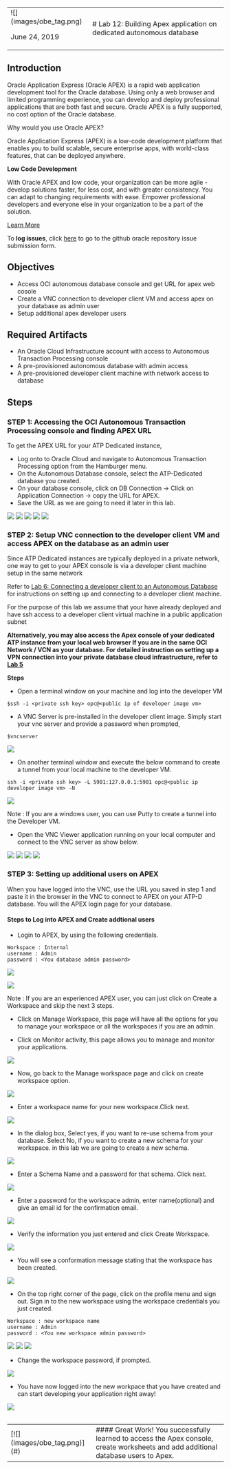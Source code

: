 <table class="tbl-heading"><tr><td class="td-logo">![](images/obe_tag.png)

June 24, 2019
</td>
<td class="td-banner">
# Lab 12: Building Apex application on dedicated autonomous database
</td></tr><table>

## Introduction

Oracle Application Express (Oracle APEX) is a rapid web application development tool for the Oracle database. Using only a web browser and limited programming experience, you can develop and deploy professional applications that are both fast and secure. Oracle APEX is a fully supported, no cost option of the Oracle database.

Why would you use Oracle APEX?

Oracle Application Express (APEX) is a low-code development platform that enables you to build scalable, secure enterprise apps, with world-class features, that can be deployed anywhere.

**Low Code Development**

With Oracle APEX and low code, your organization can be more agile - develop solutions faster, for less cost, and with greater consistency. You can adapt to changing requirements with ease. Empower professional developers and everyone else in your organization to be a part of the solution.

[Learn More](https://apex.oracle.com/en/platform/low-code/)



To **log issues**, click [here](https://github.com/cloudsolutionhubs/autonomous-transaction-processing/issues/new) to go to the github oracle repository issue submission form.

## Objectives

- Access OCI autonomous database console and get URL for apex web cosole
- Create a VNC connection to developer client VM and access apex on your database as admin user
- Setup additional apex developer users 

## Required Artifacts

- An Oracle Cloud Infrastructure account with access to Autonomous Transaction Processing console
- A pre-provisioned autonomous database with admin access
- A pre-provisioned developer client machine with network access to database


## Steps

### **STEP 1: Accessing the OCI Autonomous Transaction Processing console and finding APEX URL**

To get the APEX URL for your ATP Dedicated instance, 

- Log onto to Oracle Cloud and navigate to Autonomous Transaction Processing option from the Hamburger menu. 
- On the Autonomous Database console, select the ATP-Dedicated database you created.
- On your database console, click on DB Connection -> Click on Application Connection -> copy the URL for APEX.
- Save the URL as we are going to need it later in this lab.

![](./images/1100/NavigateATP1.png)
![](./images/1100/NavigateATP2.png)
![](./images/1100/NavigateATP3.png)
![](./images/1100/NavigateATP4.png)
![](./images/1100/NavigateATP5.png)

### **STEP 2: Setup VNC connection to the developer client VM and access APEX on the database as an admin user**

Since ATP Dedicated instances are typically deployed in a private network, one way to get to your APEX console is via a developer client machine setup in the same network

Refer to [Lab 6: Connecting a developer client to an Autonomous Database](./ConfigureDevClient.md) for instructions on setting up and connecting to a developer client machine.

For the purpose of this lab we assume that your have already deployed and have ssh access to a developer client virtual machine in a public application subnet

**Alternatively, you may also access the Apex console of your dedicated ATP instance from your local web browser If you are in the same OCI Network / VCN as your database. For detailed instruction on setting up a VPN connection into your private database cloud infrastructure, refer to [Lab 5](ConfigureVPN.md)**


**Steps**

- Open a terminal window on your machine and log into the developer VM

```
$ssh -i <private ssh key> opc@<public ip of developer image vm>
```

- A VNC Server is pre-installed in the developer client image. Simply start your vnc server and provide a password when prompted,

```
$vncserver
```

![](./images/1100/SettingVNC2.png)

- On another terminal window and execute the below command to create a tunnel from your local machine to the developer VM.

```
ssh -i <private ssh key> -L 5901:127.0.0.1:5901 opc@<public ip developer image vm> -N
```

![](./images/1100/SettingVNC1.png)

Note :  If you are a windows user, you can use Putty  to create a tunnel into the Developer VM.

- Open the VNC Viewer application running on your local computer and connect to the VNC server as show below.

![](./images/1100/SettingVNC3.png)
![](./images/1100/SettingVNC5.png)
![](./images/1100/SettingVNC4.png)
![](./images/1100/SettingVNC6.png)

### **STEP 3: Setting up additional users on APEX**

When you have logged into the VNC, use the URL you saved in step 1 and paste it in the browser in the VNC to connect to APEX on your ATP-D database. You will the APEX login page for your database.


#### Steps to Log into APEX and Create addtional users

- Login to APEX, by using the following credentials.

```
Workspace : Internal
username : Admin
password : <You database admin password>
```

![](./images/1100/AccessAPEX1.png)

![](./images/1100/AccessAPEX2.png)

Note : If you are an experienced APEX user, you can just click on Create a Workspace and skip the next 3 steps.

- Click on Manage Workspace, this page will have all the options for you to manage your workspace or all the workspaces if you are an admin.

- Click on Monitor activity, this page allows you to manage and monitor your applications.

![](./images/1100/AccessAPEX3.png)

- Now, go back to the Manage workspace page and click on create workspace option.

![](./images/1100/AccessAPEX3-2.png)

- Enter a workspace name for your new workspace.Click next.

![](./images/1100/AccessAPEX4.png)

- In the dialog box, Select yes, if you want to re-use schema from your database. Select No, if you want to create a new schema for your workspace. in this lab we are going to create a new schema.

![](./images/1100/AccessAPEX5.png)

- Enter a Schema Name and a password for that schema. Click next.

![](./images/1100/AccessAPEX6.png)

- Enter a password for the workspace admin, enter name(optional) and give an email id for the confirmation email.

![](./images/1100/AccessAPEX7.png)

- Verify the information you just entered and click Create Workspace.

![](./images/1100/AccessAPEX8.png)

- You will see a conformation message stating that the workspace has been created.

![](./images/1100/AccessAPEX9.png)

- On the top right corner of the page, click on the profile menu and sign out. Sign in to the new workspace using the workspace credentials you just created.

```
Workspace : new workspace name
username : Admin
password : <You new workspace admin password>
```

![](./images/1100/AccessAPEX10.png)
![](./images/1100/AccessAPEX11.png)
![](./images/1100/AccessAPEX12.png)

- Change the workspace password, if prompted.

![](./images/1100/AccessAPEX13.png)

- You have now logged into the new workpace that you have created and can start developing your application right away!

![](./images/1100/AccessAPEX14.png)


<table>
<tr><td class="td-logo">[![](images/obe_tag.png)](#)</td>
<td class="td-banner">
#### Great Work! You successfully learned to access the Apex console, create worksheets and add additional database users to Apex.
</td>
</tr>
<table>